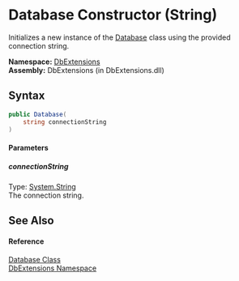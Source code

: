 Database Constructor (String)
=============================
Initializes a new instance of the [Database][1] class using the provided connection string.

**Namespace:** [DbExtensions][2]  
**Assembly:** DbExtensions (in DbExtensions.dll)

Syntax
------

```csharp
public Database(
	string connectionString
)
```

#### Parameters

##### *connectionString*
Type: [System.String][3]  
The connection string.


See Also
--------

#### Reference
[Database Class][1]  
[DbExtensions Namespace][2]  

[1]: README.md
[2]: ../README.md
[3]: http://msdn.microsoft.com/en-us/library/s1wwdcbf